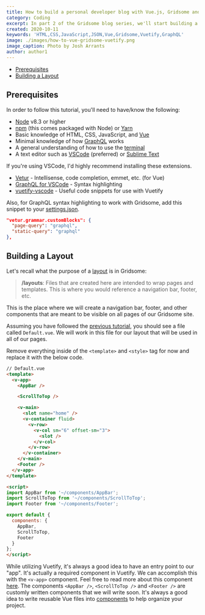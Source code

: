 ```yaml
---
title: How to build a personal developer blog with Vue.js, Gridsome and Vuetify (Part 2)
category: Coding
excerpt: In part 2 of the Gridsome blog series, we'll start building a layout and pages!
created: 2020-10-11
keywords: 'HTML,CSS,JavaScript,JSON,Vue,Gridsome,Vuetify,GraphQL'
image: ./images/how-to-vue-gridsome-vuetify.png
image_caption: Photo by Josh Arrants
author: author1
---
```


- [Prerequisites](#prerequisites)
- [Building a Layout](#building-a-layout)

## Prerequisites

In order to follow this tutorial, you'll need to have/know the following:

- [Node](https://nodejs.org/en/download/) v8.3 or higher
- [npm](https://www.npmjs.com/) (this comes packaged with Node) or [Yarn](https://yarnpkg.com/)
- Basic knowledge of HTML, CSS, JavaScript, and [Vue](https://vuejs.org/v2/guide/)
- Minimal knowledge of how [GraphQL](https://www.graphql.com/) works
- A general understanding of how to use the [terminal](https://www.linode.com/docs/tools-reference/tools/using-the-terminal/)
- A text editor such as [VSCode](https://code.visualstudio.com/) (preferred) or [Sublime Text](https://www.sublimetext.com/3)

If you're using VSCode, I'd highly recommend installing these extensions.

- [Vetur](https://marketplace.visualstudio.com/items?itemName=octref.vetur) - Intellisense, code completion, emmet, etc. (for Vue)
- [GraphQL for VSCode](https://marketplace.visualstudio.com/items?itemName=kumar-harsh.graphql-for-vscode) - Syntax highlighting
- [vuetify-vscode](https://marketplace.visualstudio.com/items?itemName=vuetifyjs.vuetify-vscode) - Useful code snippets for use with Vuetify

Also, for GraphQL syntax highlighting to work with Gridsome, add this snippet to your [settings.json](https://code.visualstudio.com/docs/getstarted/settings).

```json
"vetur.grammar.customBlocks": {
  "page-query": "graphql",
  "static-query": "graphql"
},
```

## Building a Layout

Let's recall what the purpose of a [layout](https://gridsome.org/docs/layouts/#layouts) is in Gridsome:

> **/layouts**: Files that are created here are intended to wrap pages and templates. This is where you would reference a navigation bar, footer, etc.

This is the place where we will create a navigation bar, footer, and other components that are meant to be visible on all pages of our Gridsome site.

Assuming you have followed the [previous tutorial](/blog/how-to-build-a-personal-developer-blog-with-vue-js-gridsome-and-vuetify-part-1), you should see a file called `Default.vue`. We will work in this file for our layout that will be used in all of our pages.

Remove everything inside of the `<template>` and `<style>` tag for now and replace it with the below code. 

```html
// Default.vue
<template>
  <v-app>
    <AppBar />

    <ScrollToTop />

    <v-main>
      <slot name="home" />
      <v-container fluid>
        <v-row>
          <v-col sm="6" offset-sm="3">
            <slot />
          </v-col>
        </v-row>
      </v-container>
    </v-main>
    <Footer />
  </v-app>
</template>

<script>
import AppBar from '~/components/AppBar';
import ScrollToTop from '~/components/ScrollToTop';
import Footer from '~/components/Footer';

export default {
  components: {
    AppBar,
    ScrollToTop,
    Footer
  }
};
</script>
```

While utilizing Vuetify, it's always a good idea to have an entry point to our "app". It's actually a required component in Vuetify. We can accomplish this with the `<v-app>` component. Feel free to read more about this component [here](https://vuetifyjs.com/en/components/application/#application). The components `<AppBar />`, `<ScrollToTop />` and `<Footer />` are customly written components that we will write soon. It's always a good idea to write reusable Vue files into [components](https://gridsome.org/docs/components/#import-to-other-pages-or-components) to help organize your project.